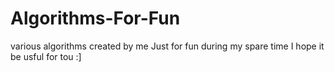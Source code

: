 # Algorithms-For-Fun
various algorithms created by me Just for fun
during my spare time
I hope it be usful for tou :]
